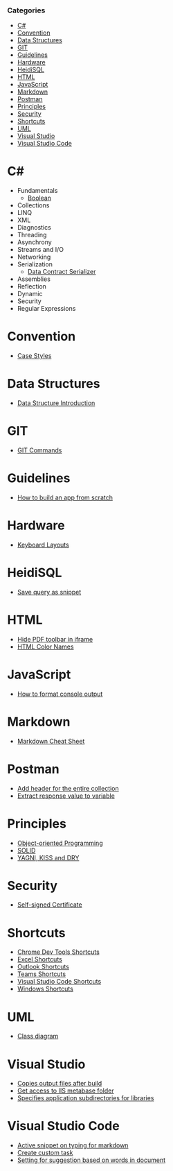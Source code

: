 ### Categories

- [C#](#c)
- [Convention](#convention)
- [Data Structures](#data-structures)
- [GIT](#git)
- [Guidelines](#guidelines)
- [Hardware](#hardware)
- [HeidiSQL](#heidisql)
- [HTML](#html)
- [JavaScript](#javascript)
- [Markdown](#markdown)
- [Postman](#postman)
- [Principles](#principles)
- [Security](#security)
- [Shortcuts](#shortcuts)
- [UML](#uml)
- [Visual Studio](#visual-studio)
- [Visual Studio Code](#visual-studio-code)

# C#

- Fundamentals
  - [Boolean](csharp/fundamentals/boolean.md)
- Collections
- LINQ
- XML
- Diagnostics
- Threading
- Asynchrony
- Streams and I/O
- Networking
- Serialization
  - [Data Contract Serializer](csharp/serialization/data-contract-serializer.md)
- Assemblies
- Reflection
- Dynamic
- Security
- Regular Expressions

# Convention

- [Case Styles](convention/case-styles.md)

# Data Structures

- [Data Structure Introduction](data-structures/data-structure-introduction.md)

# GIT

- [GIT Commands](git/git-commands.md)

# Guidelines

- [How to build an app from scratch](guidelines/build-app-from-scratch.md)

# Hardware

- [Keyboard Layouts](hardware/keyboard-layouts.md)

# HeidiSQL

- [Save query as snippet](heidisql/save-query-as-snippet.md)

# HTML

- [Hide PDF toolbar in iframe](html/hide-pdf-toolbar-in-iframe.md)
- [HTML Color Names](html/html-color-names.md)

# JavaScript

- [How to format console output](javascript/console-log-formatting.md)

# Markdown

- [Markdown Cheat Sheet](markdown/markdown-cheat-sheet.md)

# Postman

- [Add header for the entire collection](postman/add-header-for-the-entire-collection.md)
- [Extract response value to variable](postman/extract-response-value-to-variable.md)

# Principles

- [Object-oriented Programming](principles/oop.md)
- [SOLID](principles/solid.md)
- [YAGNI, KISS and DRY](principles/yagni-kiss-dry.md)

# Security

- [Self-signed Certificate](security/self-signed-certificate.md)

# Shortcuts

- [Chrome Dev Tools Shortcuts](shortcuts/chrome-dev-tools-shortcuts.md)
- [Excel Shortcuts](shortcuts/excel-shortcuts.md)
- [Outlook Shortcuts](shortcuts/outlook-shortcuts.md)
- [Teams Shortcuts](shortcuts/teams-shortcuts.md)
- [Visual Studio Code Shortcuts](shortcuts/visual-studio-code-shortcuts.md)
- [Windows Shortcuts](shortcuts/windows-shortcuts.md)

# UML

- [Class diagram](uml/class-diagram.md)

# Visual Studio

- [Copies output files after build](visual-studio/copies-output-files-after-build.md)
- [Get access to IIS metabase folder](visual-studio/get-access-to-iis-metabase-folder.md)
- [Specifies application subdirectories for libraries](visual-studio/specifies-application-subdirectories-for-libraries.md)

# Visual Studio Code

- [Active snippet on typing for markdown](vscode/activate-snippet-on-typing-for-markdown.md)
- [Create custom task](vscode/create-custom-task.md)
- [Setting for suggestion based on words in document](vscode/settings-text-editor-suggestions.md)
